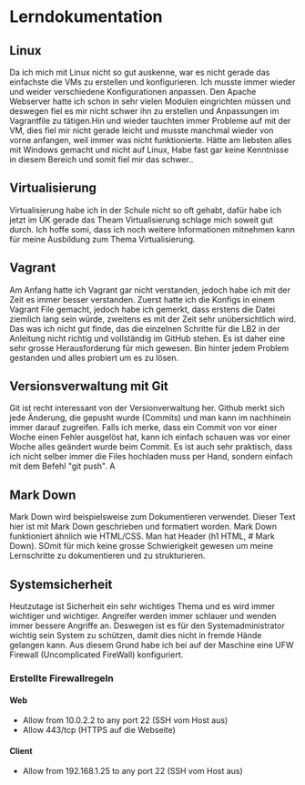 # Lerndokumentation

## Linux
Da ich mich mit Linux nicht so gut auskenne, war es nicht gerade das einfachste die VMs zu erstellen und konfigurieren. Ich musste immer wieder und weider verschiedene Konfigurationen anpassen. Den Apache Webserver hatte ich schon in sehr vielen Modulen eingrichten müssen und deswegen fiel es mir nicht schwer ihn zu erstellen und Anpassungen im Vagrantfile zu tätigen.Hin und wieder tauchten immer Probleme auf mit der VM, dies fiel mir nicht gerade leicht und musste manchmal wieder von vorne anfangen, weil immer was nicht funktionierte. Hätte am liebsten alles mit Windows gemacht und nicht auf Linux, Habe fast gar keine Kenntnisse in diesem Bereich und somit fiel mir das schwer..

## Virtualisierung
Virtualisierung habe ich in der Schule nicht so oft gehabt, dafür habe ich jetzt im ÜK gerade das Theam Virtualisierung schlage mich soweit gut durch. Ich hoffe somi, dass ich noch weitere Informationen mitnehmen kann für meine Ausbildung zum Thema Virtualisierung.

## Vagrant
Am Anfang hatte ich Vagrant gar nicht verstanden, jedoch habe ich mit der Zeit es immer besser verstanden. Zuerst hatte ich die Konfigs in einem  Vagrant File gemacht, jedoch habe ich gemerkt, dass erstens die Datei ziemlich lang sein würde, zweitens es mit der Zeit sehr unübersichtlich wird. Das was ich nicht gut finde, das die einzelnen Schritte für die LB2 in der Anleitung nicht richtig und vollständig im GitHub stehen. Es ist daher eine sehr grosse Herausforderung für mich gewesen. Bin hinter jedem Problem gestanden und alles probiert um es zu lösen.

## Versionsverwaltung mit Git
Git ist recht interessant von der Versionverwaltung her. Github merkt sich jede Änderung, die gepusht wurde (Commits) und man kann im nachhinein immer darauf zugreifen. Falls ich merke, dass ein Commit von vor einer Woche einen Fehler ausgelöst hat, kann ich einfach schauen was vor einer Woche alles geändert wurde beim Commit. Es ist auch sehr praktisch, dass ich nicht selber immer die Files hochladen muss per Hand, sondern einfach mit dem Befehl "git push". A

## Mark Down
Mark Down wird beispielsweise zum Dokumentieren verwendet. Dieser Text hier ist mit Mark Down geschrieben und formatiert worden. Mark Down funktioniert ähnlich wie HTML/CSS. Man hat Header (h1 HTML, # Mark Down). SOmit für mich keine grosse Schwierigkeit gewesen um meine Lernschritte zu dokumentieren und zu strukturieren.

## Systemsicherheit
Heutzutage ist Sicherheit ein sehr wichtiges Thema und es wird immer wichtiger und wichtiger. Angreifer werden immer schlauer und wenden immer bessere Angriffe an. Deswegen ist es für den Systemadministrator wichtig sein System zu schützen, damit dies nicht in fremde Hände gelangen kann. Aus diesem Grund habe ich bei auf der Maschine eine UFW Firewall (Uncomplicated FireWall) konfiguriert.

### Erstellte Firewallregeln

#### Web
- Allow from 10.0.2.2 to any port 22 (SSH vom Host aus)
- Allow 443/tcp (HTTPS auf die Webseite)


#### Client
- Allow from 192.168.1.25 to any port 22 (SSH vom Host aus)

